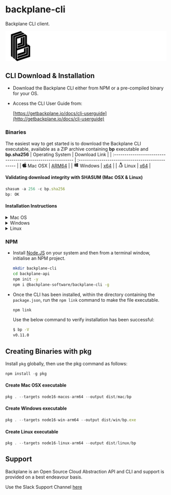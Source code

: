 # backplane-cli

Backplane CLI client.

![Backplane Logo](backplane-logo-black.svg)

## CLI Download & Installation

- Download the Backplane CLI either from NPM or a pre-compiled binary for your OS.

- Access the CLI User Guide from:

  [https://getbackplane.io/docs/cli-userguide](http://getbackplane.io/docs/cli-userguide)

### Binaries

The easiest way to get started is to download the Backplane CLI executable, available as a ZIP archive containing **bp** executable and **bp.sha256**
| Operating System | Download Link |
| :---------------------------------------------------------- | :----------------------------------------------- |
| <img  height="15" src="bin/assets/appleicon.svg" /> Mac OSX | [ARM64](https://getbackplane.io/cli/mac/bp.zip) |
| <img height="15" src="bin/assets/windows.svg" /> Windows | [x64](https://getbackplane.io/cli/windows/bp.zip) |
| <img height="15" src="bin/assets/tux.svg" /> Linux | [x64](https://getbackplane.io/cli/linux/bp.zip) |

#### Validating download integrity with SHASUM (Mac OSX & Linux)

```js
shasum -a 256 -c bp.sha256
bp: OK
```

#### Installation Instructions

<details>
    <summary>Mac OS</summary>

- **Download** [bp.zip](https://getbackplane.io/cli/mac/bp.zip)
<div class="rounded-lg bg-slate-100 p-3 ml-10 text-sm">
  <img src='assets/warning.svg' height="20" />
 If the Web Browser alerts that the bp.zip file is suspicious, allow the file
</div>

- Extract **bp.zip** by double-clicking on the file

<div class="rounded-lg bg-slate-100 p-3 ml-10 text-sm">
  <img src='assets/warning.svg' height="20" /> Before you can run 'bp' for the first time, 'Right-click' on the extracted 'bp' file and select Open from the context menu and Accept any security warning that appears. A terminal window will open and execute the file. Close the terminal window. 
</div>

- Open **Terminal** and from the directory **bp** has been extracted to, run the following command to move the file to your executable path:

  ```bash
  sudo mv bp /usr/local/bin/
  ```

- To verify that **bp** is successfully installed, run:
  ```bash
  bp --version
  1.0.0
  ```

</details>

<details>
    <summary>Windows</summary>
    
- **Download** [bp.zip](/cli/windows/bp.zip)
- **Extract** contents to folder
    ```ps
    expand-archive bp.zip c:\backplane
    ```

- Add **bp.exe** file system environment path

  ```ps
  $newPath = "C:\backplane"
  $currentPath = [System.Environment]::GetEnvironmentVariable("Path", "Machine")
  [System.Environment]::SetEnvironmentVariable("Path", "$currentPath;$newPath", "Machine")
  ```

- **Verify** installation - To check if **bp.exe** is successfully installed, run:

  ```ps
  bp --version
  1.0.0
  ```

</details>

<details>
    <summary>Linux</summary>

- **Download** [bp.zip](/cli/linux/bp.zip)
- **Extract** executable from ZIP file.

  ```bash
  sudo apt install unzip
  unzip bp.zip
  ```

- Move the file to your executable path

  ```bash
  sudo mv ./bp /usr/local/bin/bp
  ```

- **Verify** installation to check that **bp** is successfully installed, run:

  ```bash
  bp --version
  1.0.0
  ```

</details>

### NPM

- Install [Node.JS](https://nodejs.org/en/download) on your system and then from a terminal window, initialise an NPM project.

  ```bash
  mkdir backplane-cli
  cd backplane-api
  npm init -y
  npm i @backplane-software/backplane-cli -g
  ```

- Once the CLI has been installed, within the directory containing the `package.json`, run the `npm link` command to make the file executable.

  ```bash
  npm link
  ```

  Use the below command to verify installation has been successful:

  ```bash
  $ bp -V
  v0.11.0
  ```

## Creating Binaries with pkg

Install `pkg` globally, then use the pkg command as follows:

```js
npm install -g pkg
```

#### Create Mac OSX executable

```js
pkg . --targets node16-macos-arm64 --output dist/mac/bp
```

#### Create Windows executable

```js
pkg . --targets node16-win-arm64 --output dist/win/bp.exe
```

#### Create Linux executable

```js
pkg . --targets node16-linux-arm64 --output dist/linux/bp
```

## Support

Backplane is an Open Source Cloud Abstraction API and CLI and support is provided on a best endeavour basis.

Use the Slack Support Channel [here](https://backplane-dev.slack.com/archives/C07CSJYU2QH)
